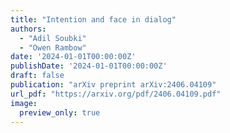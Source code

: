 ```yaml
---
title: "Intention and face in dialog"
authors:
  - "Adil Soubki"
  - "Owen Rambow"
date: '2024-01-01T00:00:00Z'
publishDate: '2024-01-01T00:00:00Z'
draft: false
publication: "arXiv preprint arXiv:2406.04109"
url_pdf: "https://arxiv.org/pdf/2406.04109.pdf"
image:
  preview_only: true
---
```

